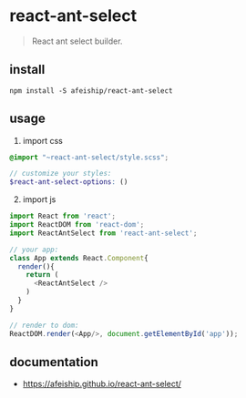 # react-ant-select
> React ant select builder.

## install
```shell
npm install -S afeiship/react-ant-select
```

## usage
1. import css
  ```scss
  @import "~react-ant-select/style.scss";

  // customize your styles:
  $react-ant-select-options: ()
  ```
2. import js
  ```js
  import React from 'react';
  import ReactDOM from 'react-dom';
  import ReactAntSelect from 'react-ant-select';
  
  // your app:
  class App extends React.Component{
    render(){
      return (
        <ReactAntSelect />
      )
    }
  }

  // render to dom:
  ReactDOM.render(<App/>, document.getElementById('app'));
  ```

## documentation
- https://afeiship.github.io/react-ant-select/
